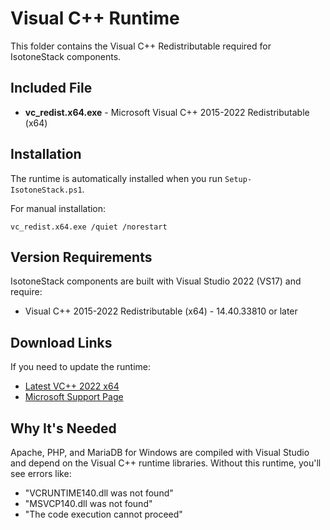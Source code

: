# Visual C++ Runtime

This folder contains the Visual C++ Redistributable required for IsotoneStack components.

## Included File

- **vc_redist.x64.exe** - Microsoft Visual C++ 2015-2022 Redistributable (x64)

## Installation

The runtime is automatically installed when you run `Setup-IsotoneStack.ps1`.

For manual installation:
```batch
vc_redist.x64.exe /quiet /norestart
```

## Version Requirements

IsotoneStack components are built with Visual Studio 2022 (VS17) and require:
- Visual C++ 2015-2022 Redistributable (x64) - 14.40.33810 or later

## Download Links

If you need to update the runtime:
- [Latest VC++ 2022 x64](https://aka.ms/vs/17/release/vc_redist.x64.exe)
- [Microsoft Support Page](https://learn.microsoft.com/en-us/cpp/windows/latest-supported-vc-redist)

## Why It's Needed

Apache, PHP, and MariaDB for Windows are compiled with Visual Studio and depend on the Visual C++ runtime libraries. Without this runtime, you'll see errors like:
- "VCRUNTIME140.dll was not found"
- "MSVCP140.dll was not found"
- "The code execution cannot proceed"